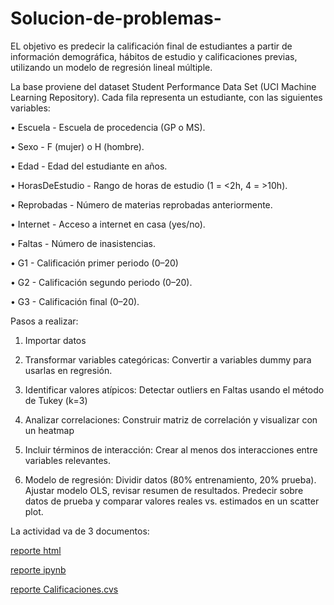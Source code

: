 # Solucion-de-problemas-

EL objetivo es predecir la calificación final de estudiantes a partir de información demográfica, hábitos de estudio y calificaciones previas, utilizando un modelo de regresión lineal múltiple. 

La base proviene del dataset Student Performance Data Set (UCI Machine Learning Repository). Cada fila representa un estudiante, con las siguientes variables:

• Escuela - Escuela de procedencia (GP o MS).

• Sexo - F (mujer) o H (hombre).

• Edad - Edad del estudiante en años.

• HorasDeEstudio - Rango de horas de estudio (1 = <2h, 4 = >10h).

• Reprobadas - Número de materias reprobadas anteriormente.

• Internet - Acceso a internet en casa (yes/no).

• Faltas - Número de inasistencias.

• G1 - Calificación primer periodo (0–20)

• G2 - Calificación segundo periodo (0–20).

• G3 - Calificación final (0–20).

Pasos a realizar: 

1. Importar datos

2. Transformar variables categóricas: Convertir a variables dummy para usarlas en regresión.

3. Identificar valores atípicos: Detectar outliers en Faltas usando el método de Tukey (k=3)

4. Analizar correlaciones: Construir matriz de correlación y visualizar con un heatmap
   
5. Incluir términos de interacción: Crear al menos dos interacciones entre variables relevantes.

6. Modelo de regresión: Dividir datos (80% entrenamiento, 20% prueba). Ajustar modelo OLS, revisar resumen de resultados. Predecir sobre datos de prueba y comparar valores reales vs. estimados en un scatter plot.

La actividad va de 3 documentos:

[reporte html](A1.5_652911.html)

[reporte ipynb](A1.5_652911.ipynb)

[reporte Calificaciones.cvs](Calificaciones.cvs)

